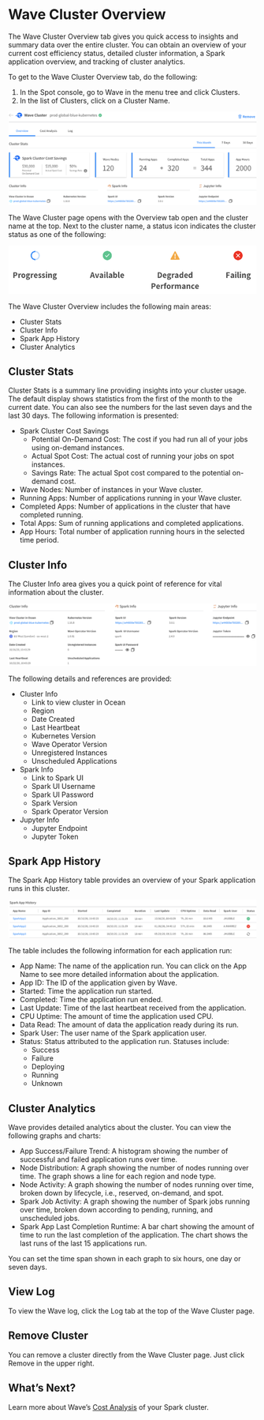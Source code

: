 # Wave Cluster Overview

The Wave Cluster Overview tab gives you quick access to insights and summary data over the entire cluster. You can obtain an overview of your current cost efficiency status, detailed cluster information, a Spark application overview, and tracking of cluster analytics.

To get to the Wave Cluster Overview tab, do the following:
1. In the Spot console, go to Wave in the menu tree and click Clusters.
2. In the list of Clusters, click on a Cluster Name.

<img src="/wave/_media/tutorials-clusters-01.png" />

The Wave Cluster page opens with the Overview tab open and the cluster name at the top. Next to the cluster name, a status icon indicates the cluster status as one of the following:

<img src="/wave/_media/tutorials-clusters-00.png" />

The Wave Cluster Overview includes the following main areas:
- Cluster Stats
- Cluster Info
- Spark App History
- Cluster Analytics

## Cluster Stats

Cluster Stats is a summary line providing insights into your cluster usage. The default display shows statistics from the first of the month to the current date. You can also see the numbers for the last seven days and the last 30 days. The following information is presented:
- Spark Cluster Cost Savings
  - Potential On-Demand Cost: The cost if you had run all of your jobs using on-demand instances.
  - Actual Spot Cost: The actual cost of running your jobs on spot instances.
  - Savings Rate: The actual Spot cost compared to the potential on-demand cost.
- Wave Nodes: Number of instances in your Wave cluster.
- Running Apps: Number of applications running in your Wave cluster.
- Completed Apps: Number of applications in the cluster that have completed running.
- Total Apps: Sum of running applications and completed applications.
- App Hours: Total number of application running hours in the selected time period.

## Cluster Info

The Cluster Info area gives you a quick point of reference for vital information about the cluster.

<img src="/wave/_media/tutorials-cluster-02.png" />

The following details and references are provided:
- Cluster Info
  - Link to view cluster in Ocean
  - Region
  - Date Created
  - Last Heartbeat
  - Kubernetes Version
  - Wave Operator Version
  - Unregistered Instances
  - Unscheduled Applications
- Spark Info
  - Link to Spark UI
  - Spark UI Username
  - Spark UI Password
  - Spark Version
  - Spark Operator Version
- Jupyter Info
  - Jupyter Endpoint
  - Jupyter Token

## Spark App History

The Spark App History table provides an overview of your Spark application runs in this cluster.

<img src="/wave/_media/tutorials-cluster-03.png" />

The table includes the following information for each application run:
- App Name: The name of the application run. You can click on the App Name to see more detailed information about the application.
- App ID: The ID of the application given by Wave.
- Started: Time the application run started.
- Completed: Time the application run ended.
- Last Update: Time of the last heartbeat received from the application.
- CPU Uptime: The amount of time the application used CPU.
- Data Read: The amount of data the application ready during its run.
- Spark User: The user name of the Spark application user.
- Status: Status attributed to the application run. Statuses include:
  - Success
  - Failure
  - Deploying
  - Running
  - Unknown

## Cluster Analytics

Wave provides detailed analytics about the cluster. You can view the following graphs and charts:
- App Success/Failure Trend: A histogram showing the number of successful and failed application runs over time.
- Node Distribution: A graph showing the number of nodes running over time. The graph shows a line for each region and node type.
- Node Activity: A graph showing the number of nodes running over time, broken down by lifecycle, i.e., reserved, on-demand, and spot.
- Spark Job Activity: A graph showing the number of Spark jobs running over time, broken down according to pending, running, and unscheduled jobs.
- Spark App Last Completion Runtime: A bar chart showing the amount of time to run the last completion of the application. The chart shows the last runs of the last 15 applications run.

You can set the time span shown in each graph to six hours, one day or seven days.

## View Log

To view the Wave log, click the Log tab at the top of the Wave Cluster page.

## Remove Cluster

You can remove a cluster directly from the Wave Cluster page. Just click Remove in the upper right.

## What’s Next?

Learn more about Wave’s [Cost Analysis](wave/features/cost-analysis) of your Spark cluster.
